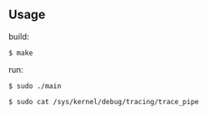 
## Usage

build:

```
$ make
```

run:

```
$ sudo ./main

$ sudo cat /sys/kernel/debug/tracing/trace_pipe
```
